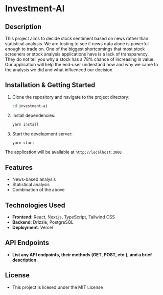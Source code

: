# Investment-AI

## Description

This project aims to decide stock sentiment based on news rather than statistical analysis. We are testing to see if news data alone is powerful enough to trade on. One of the biggest shortcomings that most stock screeners or stock analysis applications have is a lack of transparency. They do not tell you why a stock has a 78% chance of increasing in value. Our application will help the end-user understand how and why we came to the analysis we did and what influenced our decision.

## Installation & Getting Started

1. Clone the repository and navigate to the project directory:
   ```bash
   cd investment-ai
   ```

2. Install dependencies:
   ```bash
   yarn install
   ```

3. Start the development server:
   ```bash
   yarn start
   ```

The application will be available at `http://localhost:3000`

## Features

- News-based analysis
- Statistical analysis
- Combination of the above

## Technologies Used

- **Frontend**: React, Next.js, TypeScript, Tailwind CSS
- **Backend**: Drizzle, PostgreSQL
- **Deployment**: Vercel

## API Endpoints

 - **List any API endpoints, their methods (GET, POST, etc.), and a brief description.**

## License

 - This project is licesed under the MIT License